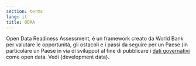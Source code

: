 ```yaml
---
section: terms
lang: it
title: ODRA
---
```


Open Data Readiness Assessment, è un framework creato da World Bank per valutare le opportunità, gli ostacoli e i passi da seguire per un Paese (in particolare un Paese in via di sviluppo) al fine di pubblicare i [dati governativi](/glossary/en/government-data/) come open data. Vedi {development data}.
